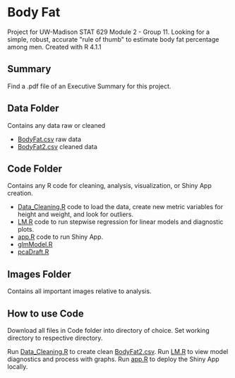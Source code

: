 # Body Fat
Project for UW-Madison STAT 629 Module 2 - Group 11. 
Looking for a simple, robust, accurate "rule of thumb" to estimate body fat percentage among men. 
Created with R 4.1.1

## Summary
Find a .pdf file of an Executive Summary for this project.

## Data Folder
Contains any data raw or cleaned
- [BodyFat.csv](Data/BodyFat.csv) raw data
- [BodyFat2.csv](Data/BodyFat2.csv) cleaned data

## Code Folder
Contains any R code for cleaning, analysis, visualization, or Shiny App creation.
- [Data_Cleaning.R](Code/Data_Cleaning.R) code to load the data, create new metric variables for height and weight, and look for outliers.
- [LM.R](Code/LM.R) code to run stepwise regression for linear models and diagnostic plots.
- [app.R](Code/app.R) code to run Shiny App.
- [glmModel.R](Code/glmModel.R)
- [pcaDraft.R](Code/pcaDraft.R) 

## Images Folder
Contains all important images relative to analysis.


## How to use Code
Download all files in Code folder into directory of choice. 
Set working directory to respective directory. 

Run [Data_Cleaning.R](Code/Data_Cleaning.R) to create clean [BodyFat2.csv](Data/BodyFat2.csv). 
Run [LM.R](Code/LM.R) to view model diagnostics and process with graphs.
Run [app.R](Code/app.R) to deploy the Shiny App locally.
